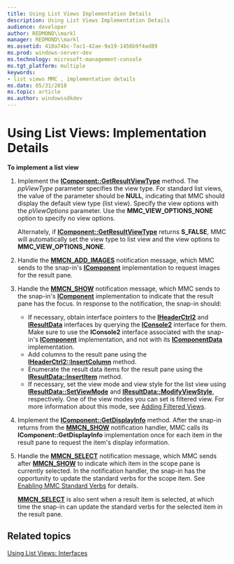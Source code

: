 ```yaml
---
title: Using List Views Implementation Details
description: Using List Views Implementation Details
audience: developer
author: REDMOND\\markl
manager: REDMOND\\markl
ms.assetid: 418a74bc-7ac1-42ae-9a19-1456b9f4ad89
ms.prod: windows-server-dev
ms.technology: microsoft-management-console
ms.tgt_platform: multiple
keywords:
- list views MMC , implementation details
ms.date: 05/31/2018
ms.topic: article
ms.author: windowssdkdev
---
```


# Using List Views: Implementation Details

**To implement a list view**

1.  Implement the [**IComponent::GetResultViewType**](icomponent-getresultviewtype.md) method. The *ppViewType* parameter specifies the view type. For standard list views, the value of the parameter should be **NULL**, indicating that MMC should display the default view type (list view). Specify the view options with the *pViewOptions* parameter. Use the **MMC\_VIEW\_OPTIONS\_NONE** option to specify no view options.

    Alternately, if [**IComponent::GetResultViewType**](icomponent-getresultviewtype.md) returns **S\_FALSE**, MMC will automatically set the view type to list view and the view options to **MMC\_VIEW\_OPTIONS\_NONE**.

2.  Handle the [**MMCN\_ADD\_IMAGES**](mmcn-add-images.md) notification message, which MMC sends to the snap-in's [**IComponent**](/windows/win32/Mmc/ns-wmidata-_msmcaevent_pcicomponenterror?branch=master) implementation to request images for the result pane.
3.  Handle the [**MMCN\_SHOW**](mmcn-show.md) notification message, which MMC sends to the snap-in's [**IComponent**](/windows/win32/Mmc/ns-wmidata-_msmcaevent_pcicomponenterror?branch=master) implementation to indicate that the result pane has the focus. In response to the notification, the snap-in should:

    -   If necessary, obtain interface pointers to the [**IHeaderCtrl2**](iheaderctrl2.md) and [**IResultData**](iresultdata.md) interfaces by querying the [**IConsole2**](iconsole2.md) interface for them. Make sure to use the **IConsole2** interface associated with the snap-in's [**IComponent**](/windows/win32/Mmc/ns-wmidata-_msmcaevent_pcicomponenterror?branch=master) implementation, and not with its [**IComponentData**](icomponentdata.md) implementation.
    -   Add columns to the result pane using the [**IHeaderCtrl2::InsertColumn**](iheaderctrl2-insertcolumn.md) method.
    -   Enumerate the result data items for the result pane using the [**IResultData::InsertItem**](iresultdata-insertitem.md) method.
    -   If necessary, set the view mode and view style for the list view using [**IResultData::SetViewMode**](iresultdata-setviewmode.md) and [**IResultData::ModifyViewStyle**](iresultdata-modifyviewstyle.md), respectively. One of the view modes you can set is filtered view. For more information about this mode, see [Adding Filtered Views](adding-filtered-views.md).

4.  Implement the [**IComponent::GetDisplayInfo**](icomponent-getdisplayinfo.md) method. After the snap-in returns from the [**MMCN\_SHOW**](mmcn-show.md) notification handler, MMC calls its **IComponent::GetDisplayInfo** implementation once for each item in the result pane to request the item's display information.
5.  Handle the [**MMCN\_SELECT**](mmcn-select.md) notification message, which MMC sends after [**MMCN\_SHOW**](mmcn-show.md) to indicate which item in the scope pane is currently selected. In the notification handler, the snap-in has the opportunity to update the standard verbs for the scope item. See [Enabling MMC Standard Verbs](enabling-mmc-standard-verbs.md) for details.

    [**MMCN\_SELECT**](mmcn-select.md) is also sent when a result item is selected, at which time the snap-in can update the standard verbs for the selected item in the result pane.

## Related topics

<dl> <dt>

[Using List Views: Interfaces](using-list-views-interfaces.md)
</dt> </dl>

 

 




